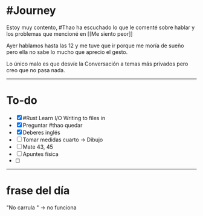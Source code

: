 # #Journey 

Estoy muy contento, #Thao ha escuchado lo que le comenté sobre hablar y los problemas que mencioné en [[Me siento peor]]

Ayer hablamos hasta las 12 y me tuve que ir porque me moría de sueño pero ella no sabe lo mucho que aprecio el gesto.

Lo único malo es que desvíe la 
Conversación a temas más privados pero creo que no pasa nada.


---
# To-do

- [x] #Rust Learn I/O Writing to files in 
- [x] Preguntar #thao quedar 
- [x] Deberes inglés
- [ ] Tomar medidas cuarto -> Dibujo
- [ ] Mate 43, 45
- [ ] Apuntes física 
- [ ] 

---
# frase del día 

"No carrula " -> no funciona 